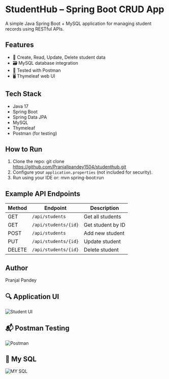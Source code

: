 # StudentHub – Spring Boot CRUD App

A simple Java Spring Boot + MySQL application for managing student records using RESTful APIs.

## Features
- 🧾 Create, Read, Update, Delete student data
- 🗃️ MySQL database integration
- 🧪 Tested with Postman
- 🖥️ Thymeleaf web UI

## Tech Stack
- Java 17
- Spring Boot
- Spring Data JPA
- MySQL
- Thymeleaf
- Postman (for testing)

## How to Run
1. Clone the repo:
   git clone https://github.com/Pranjallpandey1504/studenthub.git
2. Configure your `application.properties` (not included for security).
3. Run using your IDE or:
   mvn spring-boot:run
   
## Example API Endpoints

| Method | Endpoint            | Description      |
|--------|---------------------|------------------|
| GET    | `/api/students`     | Get all students |
| GET    | `/api/students/{id}`| Get student by ID|
| POST   | `/api/students`     | Add new student  |
| PUT    | `/api/students/{id}`| Update student   |
| DELETE | `/api/students/{id}`| Delete student   |

## Author
Pranjal Pandey

## 🔍 Application UI

![Student UI](https://github.com/user-attachments/assets/838e3e51-5dda-4da9-8942-841c49fbde4e)

## 📬 Postman Testing
![Postman](https://github.com/user-attachments/assets/a802db99-abb1-4b7f-a582-cbf9001a9fd9)

## 🐬 My SQL
![MY SQL](https://github.com/user-attachments/assets/43a9b454-88e5-43f5-a5ea-0e854ec99c8b)



